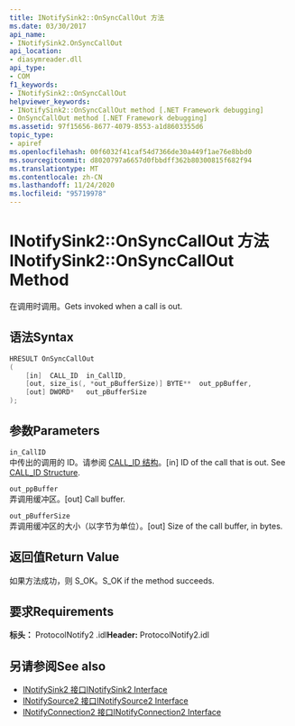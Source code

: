 ```yaml
---
title: INotifySink2::OnSyncCallOut 方法
ms.date: 03/30/2017
api_name:
- INotifySink2.OnSyncCallOut
api_location:
- diasymreader.dll
api_type:
- COM
f1_keywords:
- INotifySink2::OnSyncCallOut
helpviewer_keywords:
- INotifySink2::OnSyncCallOut method [.NET Framework debugging]
- OnSyncCallOut method [.NET Framework debugging]
ms.assetid: 97f15656-8677-4079-8553-a1d8603355d6
topic_type:
- apiref
ms.openlocfilehash: 00f6032f41caf54d7366de30a449f1ae76e8bbd0
ms.sourcegitcommit: d8020797a6657d0fbbdff362b80300815f682f94
ms.translationtype: MT
ms.contentlocale: zh-CN
ms.lasthandoff: 11/24/2020
ms.locfileid: "95719978"
---
```

# <a name="inotifysink2onsynccallout-method"></a><span data-ttu-id="5218b-102">INotifySink2::OnSyncCallOut 方法</span><span class="sxs-lookup"><span data-stu-id="5218b-102">INotifySink2::OnSyncCallOut Method</span></span>

<span data-ttu-id="5218b-103">在调用时调用。</span><span class="sxs-lookup"><span data-stu-id="5218b-103">Gets invoked when a call is out.</span></span>  
  
## <a name="syntax"></a><span data-ttu-id="5218b-104">语法</span><span class="sxs-lookup"><span data-stu-id="5218b-104">Syntax</span></span>  
  
```cpp  
HRESULT OnSyncCallOut  
(  
    [in]  CALL_ID  in_CallID,  
    [out, size_is(, *out_pBufferSize)] BYTE**  out_ppBuffer,  
    [out] DWORD*   out_pBufferSize  
);  
```  
  
## <a name="parameters"></a><span data-ttu-id="5218b-105">参数</span><span class="sxs-lookup"><span data-stu-id="5218b-105">Parameters</span></span>  

 `in_CallID`  
 <span data-ttu-id="5218b-106">中传出的调用的 ID。请参阅 [CALL_ID 结构](call-id-structure.md)。</span><span class="sxs-lookup"><span data-stu-id="5218b-106">[in] ID of the call that is out. See [CALL_ID Structure](call-id-structure.md).</span></span>  
  
 `out_ppBuffer`  
 <span data-ttu-id="5218b-107">弄调用缓冲区。</span><span class="sxs-lookup"><span data-stu-id="5218b-107">[out] Call buffer.</span></span>  
  
 `out_pBufferSize`  
 <span data-ttu-id="5218b-108">弄调用缓冲区的大小（以字节为单位）。</span><span class="sxs-lookup"><span data-stu-id="5218b-108">[out] Size of the call buffer, in bytes.</span></span>  
  
## <a name="return-value"></a><span data-ttu-id="5218b-109">返回值</span><span class="sxs-lookup"><span data-stu-id="5218b-109">Return Value</span></span>  

 <span data-ttu-id="5218b-110">如果方法成功，则 S_OK。</span><span class="sxs-lookup"><span data-stu-id="5218b-110">S_OK if the method succeeds.</span></span>  
  
## <a name="requirements"></a><span data-ttu-id="5218b-111">要求</span><span class="sxs-lookup"><span data-stu-id="5218b-111">Requirements</span></span>  

 <span data-ttu-id="5218b-112">**标头：** ProtocolNotify2 .idl</span><span class="sxs-lookup"><span data-stu-id="5218b-112">**Header:** ProtocolNotify2.idl</span></span>  
  
## <a name="see-also"></a><span data-ttu-id="5218b-113">另请参阅</span><span class="sxs-lookup"><span data-stu-id="5218b-113">See also</span></span>

- [<span data-ttu-id="5218b-114">INotifySink2 接口</span><span class="sxs-lookup"><span data-stu-id="5218b-114">INotifySink2 Interface</span></span>](inotifysink2-interface.md)
- [<span data-ttu-id="5218b-115">INotifySource2 接口</span><span class="sxs-lookup"><span data-stu-id="5218b-115">INotifySource2 Interface</span></span>](inotifysource2-interface.md)
- [<span data-ttu-id="5218b-116">INotifyConnection2 接口</span><span class="sxs-lookup"><span data-stu-id="5218b-116">INotifyConnection2 Interface</span></span>](inotifyconnection2-interface.md)
